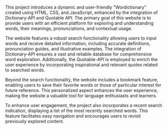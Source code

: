 This project introduces a dynamic and user-friendly "Wordictionary" created using HTML, CSS, and JavaScript, enhanced by the integration of Dictionary-API and Quotable API. The primary goal of this website is to provide users with an efficient platform for exploring and understanding words, their meanings, pronunciations, and contextual usage.

The website features a robust search functionality allowing users to input words and receive detailed information, including accurate definitions, pronunciation guides, and illustrative examples. The integration of Dictionary-API ensures a vast and reliable database for comprehensive word exploration. Additionally, the Quotable-API is employed to enrich the user experience by incorporating inspirational and relevant quotes related to searched words.

Beyond the search functionality, the website includes a bookmark feature, enabling users to save their favorite words or those of particular interest for future reference. This personalized aspect enhances the user experience, making the website a valuable tool for language enthusiasts and learners.

To enhance user engagement, the project also incorporates a recent search indication, displaying a list of the most recently searched words. This feature facilitates easy navigation and encourages users to revisit previously explored content.
